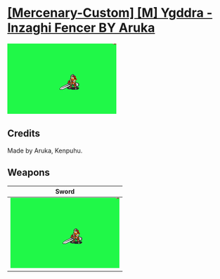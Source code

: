 # [\[Mercenary-Custom\] \[M\] Ygddra - Inzaghi Fencer BY Aruka](./)

<img src="./1.%20Sword/Sword_000.png" alt="[Mercenary-Custom] [M] Ygddra - Inzaghi Fencer BY Aruka standing" />

## Credits

Made by Aruka, Kenpuhu.

## Weapons


|Sword |
|  :---: |
| <img alt="Sword animation" src="./1.%20Sword/Sword.gif" /> |
